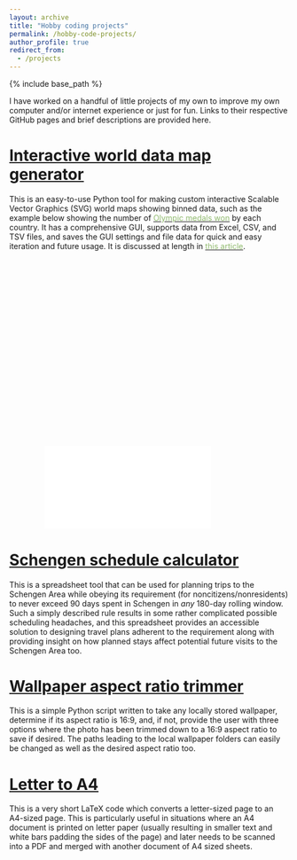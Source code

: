```yaml
---
layout: archive
title: "Hobby coding projects"
permalink: /hobby-code-projects/
author_profile: true
redirect_from:
  - /projects
---
```


{% include base_path %}

I have worked on a handful of little projects of my own to improve my own computer and/or internet experience or just for fun.  Links to their respective GitHub pages and brief descriptions are provided here.

[<u>Interactive world data map generator</u>](https://github.com/Lindt8/Interactive_world_data_map)
======
This is an easy-to-use Python tool for making custom interactive Scalable Vector Graphics (SVG) world maps showing binned data, such as the example below showing the number of [<font color="#90ba6e">Olympic medals won</font>](https://en.wikipedia.org/wiki/All-time_Olympic_Games_medal_table) by each country.  It has a comprehensive GUI, supports data from Excel, CSV, and TSV files, and saves the GUI settings and file data for quick and easy iteration and future usage.  It is discussed at length in [<font color="#90ba6e">this article</font>](https://hratliff.com/posts/interactive-world-data-map-tool/).


<div class="fluid-width-video-wrapper" style="padding-top: 67%; text-align: center; width: 85%;"><embed src="/files/Olympic_medals_per_country.svg" type=""></div>

<p></p>


[<u>Schengen schedule calculator</u>](https://hratliff.com/posts/schengen-schedule-calculator/)
======
This is a spreadsheet tool that can be used for planning trips to the Schengen Area while obeying its requirement (for noncitizens/nonresidents) to never exceed 90 days spent in Schengen in *any* 180-day rolling window.  Such a simply described rule results in some rather complicated possible scheduling headaches, and this spreadsheet provides an accessible solution to designing travel plans adherent to the requirement along with providing insight on how planned stays affect potential future visits to the Schengen Area too.



[<u>Wallpaper aspect ratio trimmer</u>](https://github.com/Lindt8/Wallpaper_aspect_ratio_trimmer)
======
This is a simple Python script written to take any locally stored wallpaper, determine if its aspect ratio is 16:9, and, if not, provide the user with three options where the photo has been trimmed down to a 16:9 aspect ratio to save if desired.  The paths leading to the local wallpaper folders can easily be changed as well as the desired aspect ratio too.


[<u>Letter to A4</u>](https://github.com/Lindt8/Letter_to_A4)
======
This is a very short LaTeX code which converts a letter-sized page to an A4-sized page.  This is particularly useful in situations where an A4 document is printed on letter paper (usually resulting in smaller text and white bars padding the sides of the page) and later needs to be scanned into a PDF and merged with another document of A4 sized sheets.






<!-- <embed src="http://lindt8.github.io/files/CV_Hunter_Ratliff.pdf" width="650" height="1800" type='application/pdf'> -->
